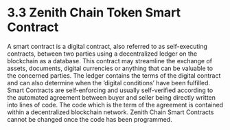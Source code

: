 # 3.3 Zenith Chain Token Smart Contract

A smart contract is a digital contract, also referred to as self-executing contracts, between two parties using a decentralized ledger on the blockchain as a database. This contract may streamline the exchange of assets, documents, digital currencies or anything that can be valuable to the concerned parties. The ledger contains the terms of the digital contract and can also determine when the ‘digital conditions’ have been fulfilled. Smart Contracts are self-enforcing and usually self-verified according to the automated agreement between buyer and seller being directly written into lines of code. The code which is the term of the agreement is contained within a decentralized blockchain network. Zenith Chain Smart Contracts cannot be changed once the code has been programmed.
